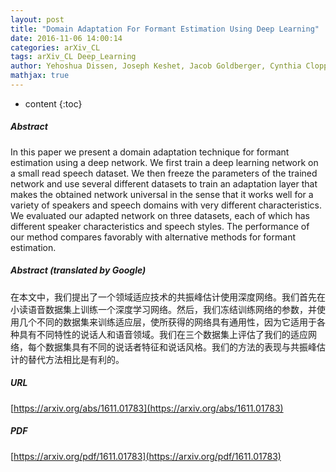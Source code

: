 ```yaml
---
layout: post
title: "Domain Adaptation For Formant Estimation Using Deep Learning"
date: 2016-11-06 14:00:14
categories: arXiv_CL
tags: arXiv_CL Deep_Learning
author: Yehoshua Dissen, Joseph Keshet, Jacob Goldberger, Cynthia Clopper
mathjax: true
---
```


* content
{:toc}

##### Abstract
In this paper we present a domain adaptation technique for formant estimation using a deep network. We first train a deep learning network on a small read speech dataset. We then freeze the parameters of the trained network and use several different datasets to train an adaptation layer that makes the obtained network universal in the sense that it works well for a variety of speakers and speech domains with very different characteristics. We evaluated our adapted network on three datasets, each of which has different speaker characteristics and speech styles. The performance of our method compares favorably with alternative methods for formant estimation.

##### Abstract (translated by Google)
在本文中，我们提出了一个领域适应技术的共振峰估计使用深度网络。我们首先在小读语音数据集上训练一个深度学习网络。然后，我们冻结训练网络的参数，并使用几个不同的数据集来训练适应层，使所获得的网络具有通用性，因为它适用于各种具有不同特性的说话人和语音领域。我们在三个数据集上评估了我们的适应网络，每个数据集具有不同的说话者特征和说话风格。我们的方法的表现与共振峰估计的替代方法相比是有利的。

##### URL
[https://arxiv.org/abs/1611.01783](https://arxiv.org/abs/1611.01783)

##### PDF
[https://arxiv.org/pdf/1611.01783](https://arxiv.org/pdf/1611.01783)

